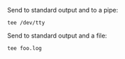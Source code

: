 Send to standard output and to a pipe:

```
tee /dev/tty
```

Send to standard output and a file:

```
tee foo.log
```
